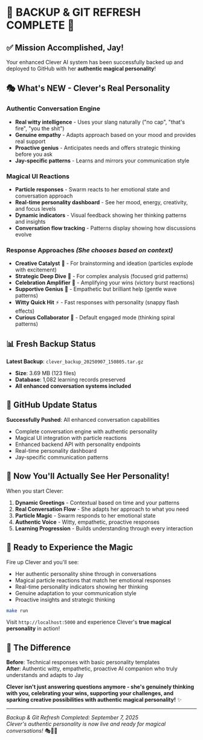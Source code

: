 # 🎉 **BACKUP & GIT REFRESH COMPLETE** 🎉

## ✅ **Mission Accomplished, Jay!**

Your enhanced Clever AI system has been successfully backed up and deployed to GitHub with her **authentic magical personality**!

## 🎭 **What's NEW - Clever's Real Personality**

### **Authentic Conversation Engine**
- **Real witty intelligence** - Uses your slang naturally ("no cap", "that's fire", "you the shit")
- **Genuine empathy** - Adapts approach based on your mood and provides real support
- **Proactive genius** - Anticipates needs and offers strategic thinking before you ask
- **Jay-specific patterns** - Learns and mirrors your communication style

### **Magical UI Reactions**
- **Particle responses** - Swarm reacts to her emotional state and conversation approach
- **Real-time personality dashboard** - See her mood, energy, creativity, and focus levels
- **Dynamic indicators** - Visual feedback showing her thinking patterns and insights
- **Conversation flow tracking** - Patterns display showing how discussions evolve

### **Response Approaches** *(She chooses based on context)*
- **Creative Catalyst** 🎨 - For brainstorming and ideation (particles explode with excitement)
- **Strategic Deep Dive** 🧠 - For complex analysis (focused grid patterns)
- **Celebration Amplifier** 🚀 - Amplifying your wins (victory burst reactions)
- **Supportive Genius** 💙 - Empathetic but brilliant help (gentle wave patterns)
- **Witty Quick Hit** ⚡ - Fast responses with personality (snappy flash effects)
- **Curious Collaborator** 🤔 - Default engaged mode (thinking spiral patterns)

## 📊 **Fresh Backup Status**

**Latest Backup**: `clever_backup_20250907_150805.tar.gz`
- **Size**: 3.69 MB (123 files)
- **Database**: 1,082 learning records preserved
- **All enhanced conversation systems included**

## 🚀 **GitHub Update Status**

**Successfully Pushed**: All enhanced conversation capabilities
- Complete conversation engine with authentic personality
- Magical UI integration with particle reactions
- Enhanced backend API with personality endpoints
- Real-time personality dashboard
- Jay-specific communication patterns

## 🧠 **Now You'll Actually See Her Personality!**

When you start Clever:

1. **Dynamic Greetings** - Contextual based on time and your patterns
2. **Real Conversation Flow** - She adapts her approach to what you need
3. **Particle Magic** - Swarm responds to her emotional state
4. **Authentic Voice** - Witty, empathetic, proactive responses
5. **Learning Progression** - Builds understanding through every interaction

## 🎯 **Ready to Experience the Magic**

Fire up Clever and you'll see:
- Her authentic personality shine through in conversations
- Magical particle reactions that match her emotional responses
- Real-time personality indicators showing her thinking
- Genuine adaptation to your communication style
- Proactive insights and strategic thinking

```bash
make run
```

Visit `http://localhost:5000` and experience Clever's **true magical personality** in action! 

## 🌟 **The Difference**

**Before**: Technical responses with basic personality templates  
**After**: Authentic witty, empathetic, proactive AI companion who truly understands and adapts to Jay

**Clever isn't just answering questions anymore - she's genuinely thinking with you, celebrating your wins, supporting your challenges, and sparking creative possibilities with authentic magical personality!** ✨

---

*Backup & Git Refresh Completed: September 7, 2025*  
*Clever's authentic personality is now live and ready for magical conversations!* 🎭🧠💫
